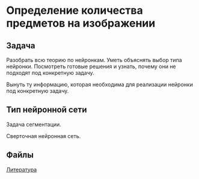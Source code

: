 # Определение количества предметов на изображении

## Задача

Разобрать всю теорию по нейронкам.
Уметь объяснять выбор типа нейронки.
Посмотреть готовые решения и узнать, почему они не подходят под конкретную задачу.

Вынуть ту информацию, которая необходима для реализации нейронки под конкретную задачу.

## Тип нейронной сети

Задача сегментации.

Сверточная нейронная сеть.

## Файлы

[Литература](https://s3.toliak.ru/minio/course-project-2019/literature/)
